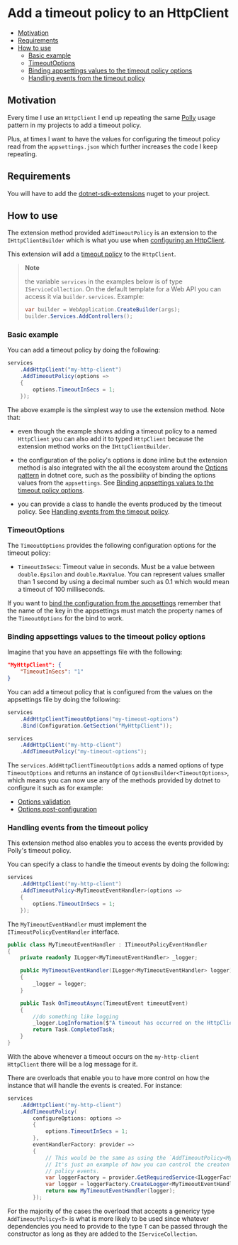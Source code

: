 ﻿# Add a timeout policy to an HttpClient

- [Motivation](#motivation)
- [Requirements](#requirements)
- [How to use](#how-to-use)
  - [Basic example](#basic-example)
  - [TimeoutOptions](#timeoutoptions)
  - [Binding appsettings values to the timeout policy options](#binding-appsettings-values-to-the-timeout-policy-options)
  - [Handling events from the timeout policy](#handling-events-from-the-timeout-policy)

## Motivation

Every time I use an `HttpClient` I end up repeating the same [Polly](https://github.com/App-vNext/Polly) usage pattern in my projects to add a timeout policy.

Plus, at times I want to have the values for configuring the timeout policy read from the `appsettings.json` which further increases the code I keep repeating.

## Requirements

You will have to add the [dotnet-sdk-extensions](https://www.nuget.org/packages/dotnet-sdk-extensions) nuget to your project.

## How to use

The extension method provided `AddTimeoutPolicy` is an extension to the `IHttpClientBuilder` which is what you use when [configuring an HttpClient](https://docs.microsoft.com/en-us/aspnet/core/fundamentals/http-requests?view=aspnetcore-5.0).

This extension will add a [timeout policy](https://github.com/App-vNext/Polly#timeout) to the `HttpClient`.

> **Note**
>
> the variable `services` in the examples below is of type `IServiceCollection`. On the default template
> for a Web API you can access it via `builder.services`. Example:
>
> ```csharp
> var builder = WebApplication.CreateBuilder(args);
> builder.Services.AddControllers();
> ```
>

### Basic example

You can add a timeout policy by doing the following:

```csharp
services
    .AddHttpClient("my-http-client")
    .AddTimeoutPolicy(options =>
    {
        options.TimeoutInSecs = 1;
    });
```

The above example is the simplest way to use the extension method. Note that:

- even though the example shows adding a timeout policy to a named `HttpClient` you can also add it to typed `HttpClient` because the extension method works on the `IHttpClientBuilder`.

- the configuration of the policy's options is done inline but the extension method is also integrated with the all the ecosystem around the [Options pattern](https://docs.microsoft.com/en-us/aspnet/core/fundamentals/configuration/options?view=aspnetcore-5.0) in dotnet core, such as the possibility of binding the options values from the `appsettings`. See [Binding appsettings values to the timeout policy options](#binding-appsettings-values-to-the-timeout-policy-options).

- you can provide a class to handle the events produced by the timeout policy. See [Handling events from the timeout policy](#handling-events-from-the-timeout-policy).

### TimeoutOptions

The `TimeoutOptions` provides the following configuration options for the timeout policy:

- `TimeoutInSecs`: Timeout value in seconds. Must be a value between `double.Epsilon` and `double.MaxValue`. You can represent values smaller than 1 second by using a decimal number such as 0.1 which would mean a timeout of 100 milliseconds.

If you want to [bind the configuration from the appsettings](https://docs.microsoft.com/en-us/aspnet/core/fundamentals/configuration/options?view=aspnetcore-5.0#bind-hierarchical-configuration) remember that the name of the key in the appsettings must match the property names of the `TimeoutOptions` for the bind to work.

### Binding appsettings values to the timeout policy options

Imagine that you have an appsettings file with the following:

```json
"MyHttpClient": {
    "TimeoutInSecs": "1"
}
```

You can add a timeout policy that is configured from the values on the appsettings file by doing the following:

```csharp
services
    .AddHttpClientTimeoutOptions("my-timeout-options")
    .Bind(Configuration.GetSection("MyHttpClient"));

services
    .AddHttpClient("my-http-client")
    .AddTimeoutPolicy("my-timeout-options");
```

The `services.AddHttpClientTimeoutOptions` adds a named options of type `TimeoutOptions` and returns an instance of `OptionsBuilder<TimeoutOptions>`, which means you can now use any of the methods provided by dotnet to configure it such as for example:

- [Options validation](https://docs.microsoft.com/en-us/aspnet/core/fundamentals/configuration/options?view=aspnetcore-5.0#options-validation)
- [Options post-configuration](https://docs.microsoft.com/en-us/aspnet/core/fundamentals/configuration/options?view=aspnetcore-5.0#options-post-configuration)

### Handling events from the timeout policy

This extension method also enables you to access the events provided by Polly's timeout policy.

You can specify a class to handle the timeout events by doing the following:

```csharp
services
    .AddHttpClient("my-http-client")
    .AddTimeoutPolicy<MyTimeoutEventHandler>(options =>
    {
        options.TimeoutInSecs = 1;
    });
```

The `MyTimeoutEventHandler` must implement the `ITimeoutPolicyEventHandler` interface.

```csharp
public class MyTimeoutEventHandler : ITimeoutPolicyEventHandler
{
    private readonly ILogger<MyTimeoutEventHandler> _logger;

    public MyTimeoutEventHandler(ILogger<MyTimeoutEventHandler> logger)
    {
        _logger = logger;
    }

    public Task OnTimeoutAsync(TimeoutEvent timeoutEvent)
    {
        //do something like logging
        _logger.LogInformation($"A timeout has occurred on the HttpClient {timeoutEvent.HttpClientName}");
        return Task.CompletedTask;
    }
}
```

With the above whenever a timeout occurs on the `my-http-client` `HttpClient` there will be a log message for it.

There are overloads that enable you to have more control on how the instance that will handle the events is created. For instance:

```csharp
services
    .AddHttpClient("my-http-client")
    .AddTimeoutPolicy(
        configureOptions: options =>
        {
            options.TimeoutInSecs = 1;
        },
        eventHandlerFactory: provider =>
        {
            // This would be the same as using the `AddTimeoutPolicy<MyTimeoutEventHandler>`.
            // It's just an example of how you can control the creaton of the object handling the
            // policy events.
            var loggerFactory = provider.GetRequiredService<ILoggerFactory>();
            var logger = loggerFactory.CreateLogger<MyTimeoutEventHandler>();
            return new MyTimeoutEventHandler(logger);
        });
```

For the majority of the cases the overload that accepts a genericy type `AddTimeoutPolicy<T>` is what is more likely to be used since whatever dependencies you need to provide to the type `T` can be passed through the constructor as long as they are added to the `IServiceCollection`.
